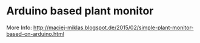 Arduino based plant monitor
=======
More Info: http://maciej-miklas.blogspot.de/2015/02/simple-plant-monitor-based-on-arduino.html
